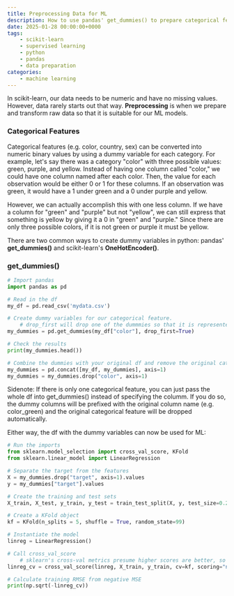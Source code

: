 ```yaml
---
title: Preprocessing Data for ML
description: How to use pandas' get_dummies() to prepare categorical features for machine learning
date: 2025-01-28 00:00:00+0000
tags: 
    - scikit-learn
    - supervised learning
    - python
    - pandas
    - data preparation
categories:
    - machine learning
---
```


In scikit-learn, our data needs to be numeric and have no missing values. However, data rarely starts out that way. **Preprocessing** is when we prepare and transform raw data so that it is suitable for our ML models. 

### Categorical Features

Categorical features (e.g. color, country, sex) can be converted into numeric binary values by using a dummy variable for each category. For example, let's say there was a category "color" with three possible values: green, purple, and yellow. Instead of having one column called "color," we could have one column named after each color. Then, the value for each observation would be either 0 or 1 for these columns. If an observation was green, it would have a 1 under green and a 0 under purple and yellow. 

However, we can actually accomplish this with one less column. If we have a column for "green" and "purple" but not "yellow", we can still express that something is yellow by giving it a 0 in "green" and "purple." Since there are only three possible colors, if it is not green or purple it must be yellow. 

There are two common ways to create dummy variables in python: pandas' **get_dummies()** and scikit-learn's **OneHotEncoder()**. 

### get_dummies()

```python
# Import pandas
import pandas as pd

# Read in the df
my_df = pd.read_csv('mydata.csv')

# Create dummy variables for our categorical feature. 
    # drop_first will drop one of the dummmies so that it is represented by all 0s in the other dummies
my_dummies = pd.get_dummies(my_df["color"], drop_first=True)

# Check the results
print(my_dummies.head())

# Combine the dummies with your original df and remove the original categorical feature
my_dummies = pd.concat([my_df, my_dummies], axis=1)
my_dummies = my_dummies.drop("color", axis=1)
```

Sidenote: If there is only one categorical feature, you can just pass the whole df into get_dummies() instead of specifying the columm. If you do so, the dummy columns will be prefixed with the original column name (e.g. color_green) and the original categorical feature will be dropped automatically. 

Either way, the df with the dummy variables can now be used for ML: 
```python
# Run the imports
from sklearn.model_selection import cross_val_score, KFold
from sklearn.linear_model import LinearRegression

# Separate the target from the features
X = my_dummies.drop("target", axis=1).values
y = my_dummies["target"].values

# Create the training and test sets
X_train, X_test, y_train, y_test = train_test_split(X, y, test_size=0.2, random_state=99)

# Create a KFold object
kf = KFold(n_splits = 5, shuffle = True, random_state=99)

# Instantiate the model
linreg = LinearRegression()

# Call cross_val_score
    # sklearn's cross-val metrics presume higher scores are better, so we use negative MSE
linreg_cv = cross_val_score(linreg, X_train, y_train, cv=kf, scoring="neg_mean_squared_error")

# Calculate training RMSE from negative MSE
print(np.sqrt(-linreg_cv))

```

